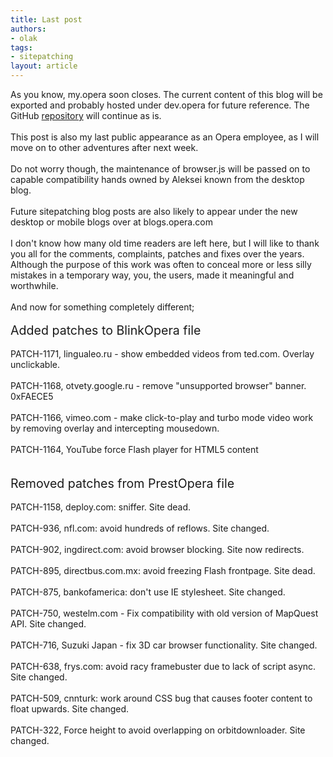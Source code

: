 ```yaml
---
title: Last post
authors:
- olak
tags:
- sitepatching
layout: article
---
```

As you know, my.opera soon closes. The current content of this blog will be exported and probably hosted under dev.opera for future reference. The GitHub <a href="https://github.com/operasoftware/browserjs/" target="_blank">repository</a> will continue as is.<br/><br/>This post is also my last public appearance as an Opera employee, as I will move on to other adventures after next week.<br/><br/>Do not worry though, the maintenance of browser.js will be passed on to capable compatibility hands owned by Aleksei known from the desktop blog.<br/><br/>Future sitepatching blog posts are also likely to appear under the new desktop or mobile blogs over at blogs.opera.com<br/><br/>I don&#39;t know how many old time readers are left here, but I will like to thank you all for the comments, complaints, patches and fixes over the years. Although the purpose of this work was often to conceal more or less silly mistakes in a temporary way, you, the users, made it meaningful and worthwhile.<br/><br/>And now for something completely different;<br/><br/><span style="font-size: 140%">Added patches to BlinkOpera file</span><br/><br/>PATCH-1171, lingualeo.ru - show embedded videos from ted.com. Overlay unclickable.<br/><br/>PATCH-1168, otvety.google.ru - remove &quot;unsupported browser&quot; banner. 0xFAECE5<br/><br/>PATCH-1166, vimeo.com - make click-to-play and turbo mode video work by removing overlay and intercepting mousedown.<br/><br/>PATCH-1164, YouTube force Flash player for HTML5 content<br/><br/><br/><span style="font-size: 140%">Removed patches from PrestOpera file</span><br/><br/>PATCH-1158, deploy.com: sniffer. Site dead.<br/><br/>PATCH-936, nfl.com: avoid hundreds of reflows. Site changed.<br/><br/>PATCH-902, ingdirect.com: avoid browser blocking. Site now redirects.<br/><br/>PATCH-895, directbus.com.mx: avoid freezing Flash frontpage. Site dead.<br/><br/>PATCH-875, bankofamerica: don&#39;t use IE stylesheet. Site changed.<br/><br/>PATCH-750, westelm.com - Fix compatibility with old version of MapQuest API. Site changed.<br/><br/>PATCH-716, Suzuki Japan - fix 3D car browser functionality. Site changed.<br/><br/>PATCH-638, frys.com: avoid racy framebuster due to lack of script async. Site changed.<br/><br/>PATCH-509, cnnturk: work around CSS bug that causes footer content to float upwards. Site changed.<br/><br/>PATCH-322, Force height to avoid overlapping on orbitdownloader. Site changed.
